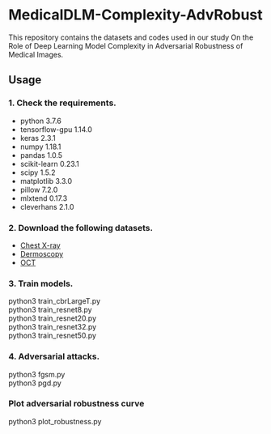 # MedicalDLM-Complexity-AdvRobust
This repository contains the datasets and codes used in our study On the Role of Deep Learning Model Complexity in Adversarial Robustness of Medical Images.
## Usage
### 1. Check the requirements.
* python 3.7.6
* tensorflow-gpu 1.14.0
* keras 2.3.1
* numpy 1.18.1
* pandas 1.0.5
* scikit-learn 0.23.1
* scipy 1.5.2
* matplotlib 3.3.0
* pillow 7.2.0
* mlxtend 0.17.3
* cleverhans 2.1.0
### 2. Download the following datasets.
* [Chest X-ray](https://www.kaggle.com/paultimothymooney/chest-xray-pneumonia)
* [Dermoscopy](https://www.kaggle.com/drscarlat/melanoma)
* [OCT](https://www.kaggle.com/paultimothymooney/kermany2018)
### 3. Train models.
python3 train_cbrLargeT.py<br/>
python3 train_resnet8.py<br/>
python3 train_resnet20.py<br/>
python3 train_resnet32.py<br/>
python3 train_resnet50.py<br/>
### 4. Adversarial attacks.
<!---# Attacks a pretrained DNN model with FGSM or PGD attack for a specified range of epsilon values<br/>
Generates saliency maps of test data for specified image index at each epsilon value<br/>
Generates decision boundaries of test data for specified image index at each epsilon value -->
python3 fgsm.py<br/>
python3 pgd.py
### Plot adversarial robustness curve
python3 plot_robustness.py





